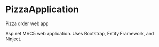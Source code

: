 # PizzaApplication
Pizza order web app

Asp.net MVC5 web application. Uses Bootstrap, Entity Framework, and Ninject.
